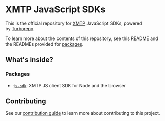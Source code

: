 # XMTP JavaScript SDKs

This is the official repository for [XMTP](https://docs.xmtp.org/) JavaScript SDKs, powered by [Turborepo](https://turbo.build/repo).

To learn more about the contents of this repository, see this README and the READMEs provided for [packages](https://github.com/xmtp/xmtp-web/tree/main/packages).

## What's inside?

### Packages

- [`js-sdk`](https://github.com/xmtp/xmtp-js/blob/main/packages/js-sdk): XMTP JS client SDK for Node and the browser

## Contributing

See our [contribution guide](./CONTRIBUTING.md) to learn more about contributing to this project.
